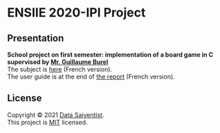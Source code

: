 # ENSIIE 2020-IPI Project

## Presentation

**School project on first semester: implementation of a board game in C supervised by [Mr. Guillaume Burel](http://web4.ensiie.fr/~guillaume.burel/)**
</br> The subject is [here](/docs/Subject.md) (French version).
</br> The user guide is at the end of [the report](/docs/Report.pdf) (French version). 

## License

Copyright © 2021 [Data Saiyentist](https://github.com/DataSaiyentist). <br />
This project is [MIT](LICENSE) licensed.

